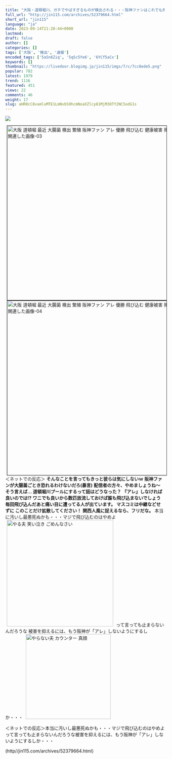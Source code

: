```yaml
---
title: "大阪・道頓堀川、ガチでやばすぎるものが検出される・・・阪神ファンはこれでも飛び込むの？？ "
full_url: "http://jin115.com/archives/52379664.html"
short_url: "jin115"
language: "ja"
date: 2023-09-14T21:20:44+0900
lastmod: 
draft: false
author: []
categories: []
tags: ['大阪', '検出', '速報']
encoded_tags: ['5aSn6Ziq', '5qSc5Ye6', '6YCf5aCx']
keywords: []
thumbnail: "https://livedoor.blogimg.jp/jin115/imgs/7/c/7cc8ede5.png"
popular: 782
latest: 1979
trend: 1116
featured: 451
views: 22
comments: 46
weight: 17
slug: aHR0cC8vamluMTE1LmNvbS9hcmNoaXZlcy81MjM3OTY2NC5odG1s
---
```


![](https://livedoor.blogimg.jp/jin115/imgs/7/c/7cc8ede5.png)

<div><a name='more'></a> <a href='https//livedoor.blogimg.jp/jin115/imgs/9/7/97b9f3be.png' target='_blank'><img src='https//livedoor.blogimg.jp/jin115/imgs/9/7/97b9f3be-s.png' width='550' border='1' hspace='5' class='pict' alt='大阪 道頓堀 最近 大腸菌 検出 繁殖 阪神ファン アレ 優勝 飛び込む 健康被害 死亡に関連した画像-03'></a> <a href='https//livedoor.blogimg.jp/jin115/imgs/3/2/32f32345.png' target='_blank'><img src='https//livedoor.blogimg.jp/jin115/imgs/3/2/32f32345-s.png' width='550' border='1' hspace='5' class='pict' alt='大阪 道頓堀 最近 大腸菌 検出 繁殖 阪神ファン アレ 優勝 飛び込む 健康被害 死亡に関連した画像-04'></a> ＜ネットでの反応＞ <b>そんなことを言ってもきっと彼らは気にしないｗ</b> <b>阪神ファンが大腸菌ごとき恐れるわけないだろ(暴言)</b> <b>配信者の方々、やめましょうね〜</b> <b>そう言えば… 道頓堀川プールにするって話はどうなった？</b> <b>『アレ』しなければ良いのでは⁉︎</b> <b>ワニでも良いから数匹放流しておけば誰も飛び込まないでしょう</b> <b>毎回飛び込んだあと痛い目に遭ってる人が出ています。 マスコミは中継などせずに このことだけ拡散してください！</b> <b>関西人風に捉えるなら、フリだな。</b> 本当に汚いし最悪死ぬかも・・・マジで飛び込むのはやめよ <img src='https//livedoor.blogimg.jp/jin115/imgs/c/d/cdd6edc6.gif' alt='やる夫 笑い泣き ごめんなさい' width='336' border='0' hspace='5' class='pict'> って言っても止まらないんだろうな 被害を抑えるには、もう阪神が「アレ」しないようにするしか・・・ <img src='https//livedoor.blogimg.jp/jin115/imgs/9/4/9467b835.gif' alt='やらない夫 カウンター 真顔' width='268' border='0' hspace='5' class='pict'> <p>＜ネットでの反応＞本当に汚いし最悪死ぬかも・・・マジで飛び込むのはやめよって言っても止まらないんだろうな被害を抑えるには、もう阪神が「アレ」しないようにするしか・・・</p></div>

(http//jin115.com/archives/52379664.html)
